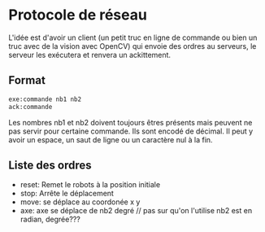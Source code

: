 # Protocole de réseau

L'idée est d'avoir un client (un petit truc en ligne de commande ou bien un truc avec de la vision avec OpenCV) qui envoie des ordres au serveurs, le serveur les exécutera et renvera un ackittement.

## Format

```txt
exe:commande nb1 nb2
ack:commande
```

Les nombres nb1 et nb2 doivent toujours êtres présents mais peuvent ne pas servir pour certaine commande. Ils sont encodé de décimal. Il peut y avoir un espace, un saut de ligne ou un caractère nul à la fin.

## Liste des ordres

- reset: Remet le robots à la position initiale
- stop: Arrête le déplacement
- move: se déplace au coordonée x y
- axe: axe se déplace de nb2 degré // pas sur qu'on l'utilise
	nb2 est en radian, degrée???
